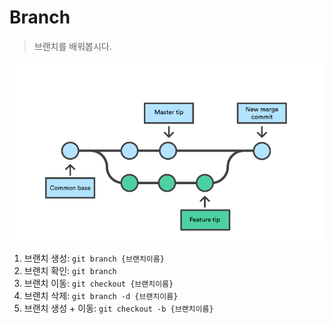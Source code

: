 # Branch
> 브랜치를 배워봅시다.

![](./branch.png)

1. 브랜치 생성: `git branch {브랜치이름}`
2. 브랜치 확인: `git branch`
3. 브랜치 이동: `git checkout {브랜치이름}`
4. 브랜치 삭제: `git branch -d {브랜치이름}`
5. 브랜치 생성 + 이동: `git checkout -b {브랜치이름}`